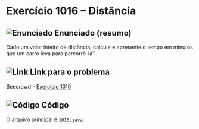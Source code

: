 # Exercício 1016 – Distância

## <img src="https://img.icons8.com/ios-glyphs/24/000000/book.png" alt="Enunciado" /> Enunciado (resumo)  
Dado um valor inteiro de distância, calcule e apresente o tempo em minutos que um carro leva para percorrê-la”.

## <img src="https://img.icons8.com/ios-glyphs/24/000000/link.png" alt="Link" /> Link para o problema  
Beecrowd - [Exercício 1016](https://www.beecrowd.com.br/judge/pt/problems/view/1016)

## <img src="https://img.icons8.com/ios-glyphs/24/000000/code.png" alt="Código" /> Código  
O arquivo principal é [`1016.java`](1016.java).

